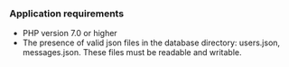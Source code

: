 ### Application requirements

* PHP version 7.0 or higher
* The presence of valid json files in the database directory: users.json, messages.json.
  These files must be readable and writable.